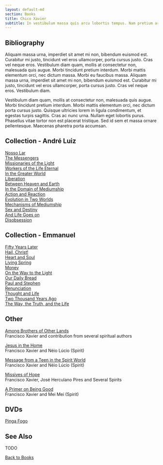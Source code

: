 ```yaml
---
layout: default-md
section: Books
title: Chico Xavier
subtitle: In vestibulum massa quis arcu lobortis tempus. Nam pretium arcu in odio vulputate luctus.
---
```


## Bibliography

Aliquam massa urna, imperdiet sit amet mi non, bibendum euismod est. Curabitur mi justo, tincidunt vel eros ullamcorper, porta cursus justo. Cras vel neque eros. Vestibulum diam quam, mollis at consectetur non, malesuada quis augue. Morbi tincidunt pretium interdum. Morbi mattis elementum orci, nec dictum massa. Morbi eu faucibus massa. Aliquam massa urna, imperdiet sit amet mi non, bibendum euismod est. Curabitur mi justo, tincidunt vel eros ullamcorper, porta cursus justo. Cras vel neque eros. Vestibulum diam.

Vestibulum diam quam, mollis at consectetur non, malesuada quis augue. Morbi tincidunt pretium interdum. Morbi mattis elementum orci, nec dictum porta cursus justo. Quisque ultricies lorem in ligula condimentum, et egestas turpis sagittis. Cras ac nunc urna. Nullam eget lobortis purus. Phasellus vitae tortor non est placerat tristique. Sed id sem et massa ornare pellentesque. Maecenas pharetra porta accumsan.

## Collection - André Luiz
[Nosso Lar](nosso-lar)  
[The Messengers](the-messengers)  
[Missionaries of the Light](missionaries-of-the-light)  
[Workers of the Life Eternal](workers-of-the-life-eternal)  
[In the Greater World](in-the-greater-world)  
[Liberation](liberation)  
[Between Heaven and Earth](between-heaven-and-earth)  
[In the Domain of Mediumship](in-the-domain-of-mediumship)  
[Action and Reaction](action-and-reaction)  
[Evolution in Two Worlds](evolution-in-two-worlds)  
[Mechanisms of Mediumship](mechanisms-of-mediumship)  
[Sex and Destiny](sex-and-destiny)  
[And Life Goes on](and-life-goes-on)  
[Disobsession](disobsession)   


## Collection - Emmanuel
[Fifty Years Later](fifty-years-later)  
[Hail, Christ!](hail-christ)  
[Heart and Soul](heart-and-soul)  
[Living Spring](living-spring)  
[Money](money)  
[On the Way to the Light](on-the-way-to-the-light)  
[Our Daily Bread](our-daily-bread)  
[Paul and Stephen](paul-and-stephen)  
[Renunciation](renunciation)  
[Thought and Life](thought-and-life)  
[Two Thousand Years Ago](two-thousand-years-ago)  
[The Way, the Truth, and the Life](the-way-the-truth-and-the-life)  


## Other
[Among Brothers of Other Lands](among-brothers-of-other-lands)  
Francisco Xavier and contribution from several spiritual authors  
 
[Jesus in the Home](jesus-in-the-home)  
Francisco Xavier and Néio Lúcio (Spirit)  

[Message from a Teen in the Spirit World](message-from-a-teen-in-the-spirit-world)  
Francisco Xavier and Néio Lúcio (Spirit)  
 
[Missives of Hope](missives-of-hope)  
Francisco Xavier, José Herculano Pires and Several Spirits  
 
[A Primer on Being Good](a-primer-on-being-good)  
Francisco Xavier and Mei Mei (Spirit)  
 
 


## DVDs
[Pinga Fogo](pinga-fogo)  


## See Also
TODO



<a href="/books" class="button">Back to Books</a>

